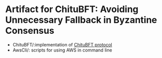 # Artifact for ChituBFT: Avoiding Unnecessary Fallback in Byzantine Consensus

* ChituBFT/:implementation of [ChituBFT protocol](./ChituBFT/README.md)
* AwsCli/: scripts for using AWS in command line
